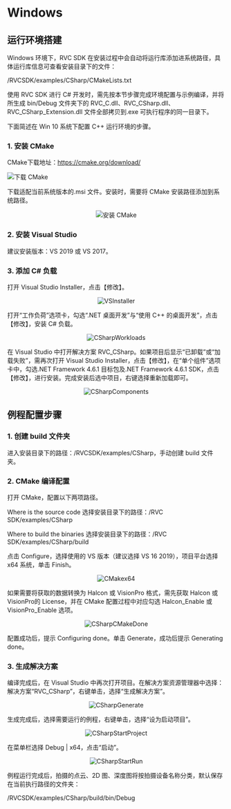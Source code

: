 # Windows

## 运行环境搭建

Windows 环境下，RVC SDK 在安装过程中会自动将运行库添加进系统路径，具体运行库信息可查看安装目录下的文件：

/RVCSDK/examples/CSharp/CMakeLists.txt

使用 RVC SDK 进行 C# 开发时，需先按本节步骤完成环境配置与示例编译，并将所生成 bin/Debug 文件夹下的 RVC_C.dll、RVC_CSharp.dll、RVC_CSharp_Extension.dll 文件全部拷贝到.exe 可执行程序的同一目录下。

下面简述在 Win 10 系统下配置 C++ 运行环境的步骤。

### 1. 安装 CMake

CMake下载地址：<https://cmake.org/download/>

![下载 CMake](../assets/images/CMakeDownload.png)

下载适配当前系统版本的.msi 文件。安装时，需要将 CMake 安装路径添加到系统路径。

<div align=center><img src="../../assets/images/CMakeInstall.png" alt="安装 CMake"></div>

### 2. 安装 Visual Studio

建议安装版本：VS 2019 或 VS 2017。

### 3. 添加 C# 负载

打开 Visual Studio Installer，点击【修改】。

<div align=center><img src="../../assets/images/VSInstaller.png" alt="VSInstaller"></div>

打开“工作负荷”选项卡，勾选“.NET 桌面开发”与“使用 C++ 的桌面开发”，点击【修改】，安装 C# 负载。

<div align=center><img src="../../assets/images/CSharpWorkloads.png" alt="CSharpWorkloads"></div>

在 Visual Studio 中打开解决方案 RVC_CSharp。如果项目后显示“已卸载”或“加载失败”，需再次打开 Visual Studio Installer，点击【修改】，在“单个组件”选项卡中，勾选.NET Framework 4.6.1 目标包及.NET Framework 4.6.1 SDK，点击【修改】，进行安装。完成安装后选中项目，右键选择重新加载即可。

<div align=center><img src="../../assets/images/CSharpComponents.png" alt="CSharpComponents"></div>

## 例程配置步骤

### 1. 创建 build 文件夹

进入安装目录下的路径：/RVCSDK/examples/CSharp，手动创建 build 文件夹。

### 2. CMake 编译配置

打开 CMake，配置以下两项路径。

Where is the source code 选择安装目录下的路径：/RVC SDK/examples/CSharp

Where to build the binaries 选择安装目录下的路径：/RVC SDK/examples/CSharp/build

点击 Configure，选择使用的 VS 版本（建议选择 VS 16 2019），项目平台选择 x64 系统，单击 Finish。

<div align=center><img src="../../assets/images/CMakex64.png" alt="CMakex64"></div>

如果需要将获取的数据转换为 Halcon 或 VisionPro 格式，需先获取 Halcon 或 VisionPro的 License，并在 CMake 配置过程中对应勾选 Halcon_Enable 或 VisionPro_Enable 选项。

<div align=center><img src="../../assets/images/CSharpCMakeDone.png" alt="CSharpCMakeDone"></div>

配置成功后，提示 Configuring done。单击 Generate，成功后提示 Generating done。

### 3. 生成解决方案

编译完成后，在 Visual Studio 中再次打开项目。在解决方案资源管理器中选择：解决方案“RVC_CSharp”，右键单击，选择“生成解决方案”。

<div align=center><img src="../../assets/images/CSharpGenerate.png" alt="CSharpGenerate"></div>

生成完成后，选择需要运行的例程，右键单击，选择“设为启动项目”。

<div align=center><img src="../../assets/images/CSharpStartProject.png" alt="CSharpStartProject"></div>

在菜单栏选择 Debug | x64，点击“启动”。

<div align=center><img src="../../assets/images/CSharpStartRun.png" alt="CSharpStartRun"></div>

例程运行完成后，拍摄的点云、2D 图、深度图将按拍摄设备名称分类，默认保存在当前执行路径的文件夹：

/RVCSDK/examples/CSharp/build/bin/Debug